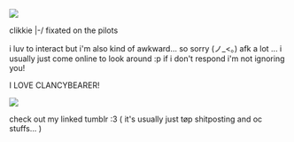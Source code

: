  <img src="https://i.imgur.com/SRtspsZ.gif
"/>


clikkie |-/ fixated on the pilots

i luv to interact but i'm also kind of awkward... so sorry (ノ_<。)
afk a lot ... i usually just come online to look around :p if i don't respond i'm not ignoring you!

I LOVE CLANCYBEARER!

 <img src="https://tenor.com/mHdQj2akwpy.gif
"/>


check out my linked tumblr :3 
( it's usually just tøp shitposting and oc stuffs... )
